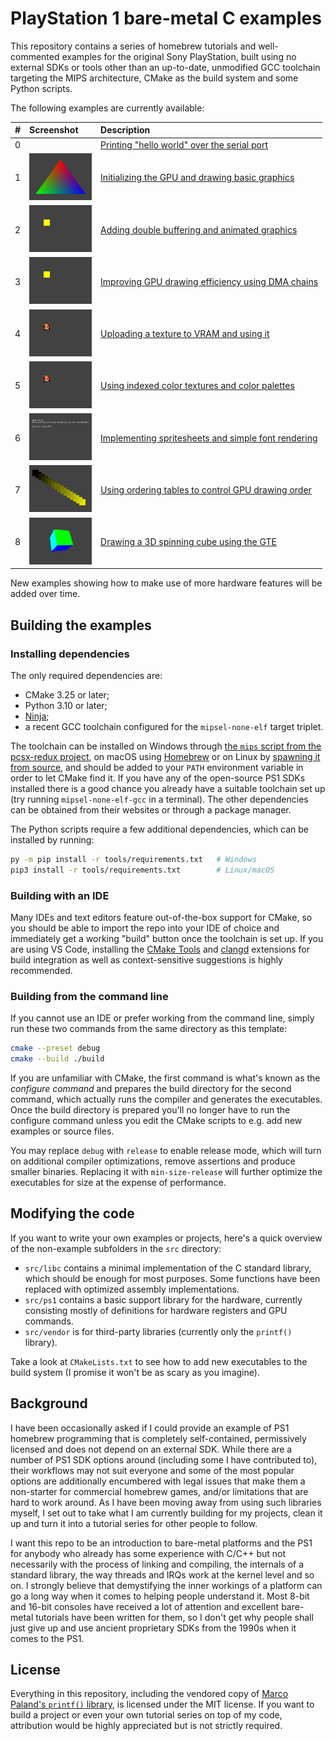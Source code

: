 
# PlayStation 1 bare-metal C examples

This repository contains a series of homebrew tutorials and well-commented
examples for the original Sony PlayStation, built using no external SDKs or
tools other than an up-to-date, unmodified GCC toolchain targeting the MIPS
architecture, CMake as the build system and some Python scripts.

The following examples are currently available:

| #   | Screenshot                                                                    | Description                                                                       |
| --: | :---------------------------------------------------------------------------- | :-------------------------------------------------------------------------------- |
|   0 |                                                                               | [Printing "hello world" over the serial port](src/00_helloWorld/main.c)           |
|   1 | <img alt="Chapter 1" src="src/01_basicGraphics/screenshot.png" width="100" /> | [Initializing the GPU and drawing basic graphics](src/01_basicGraphics/main.c)    |
|   2 | <img alt="Chapter 2" src="src/02_doubleBuffer/screenshot.png" width="100" />  | [Adding double buffering and animated graphics](src/02_doubleBuffer/main.c)       |
|   3 | <img alt="Chapter 3" src="src/03_dmaChain/screenshot.png" width="100" />      | [Improving GPU drawing efficiency using DMA chains](src/03_dmaChain/main.c)       |
|   4 | <img alt="Chapter 4" src="src/04_textures/screenshot.png" width="100" />      | [Uploading a texture to VRAM and using it](src/04_textures/main.c)                |
|   5 | <img alt="Chapter 5" src="src/05_palettes/screenshot.png" width="100" />      | [Using indexed color textures and color palettes](src/05_palettes/main.c)         |
|   6 | <img alt="Chapter 6" src="src/06_fonts/screenshot.png" width="100" />         | [Implementing spritesheets and simple font rendering](src/06_fonts/main.c)        |
|   7 | <img alt="Chapter 7" src="src/07_orderingTable/screenshot.png" width="100" /> | [Using ordering tables to control GPU drawing order](src/07_orderingTable/main.c) |
|   8 | <img alt="Chapter 8" src="src/08_spinningCube/screenshot.png" width="100" />  | [Drawing a 3D spinning cube using the GTE](src/08_spinningCube/main.c)            |

New examples showing how to make use of more hardware features will be added
over time.

## Building the examples

### Installing dependencies

The only required dependencies are:

- CMake 3.25 or later;
- Python 3.10 or later;
- [Ninja](https://ninja-build.org/);
- a recent GCC toolchain configured for the `mipsel-none-elf` target triplet.

The toolchain can be installed on Windows through
[the `mips` script from the pcsx-redux project](https://github.com/grumpycoders/pcsx-redux/tree/main/src/mips/psyqo/GETTING_STARTED.md#windows),
on macOS using
[Homebrew](https://github.com/grumpycoders/pcsx-redux/tree/main/src/mips/psyqo/GETTING_STARTED.md#macos)
or on Linux by
[spawning it from source](https://github.com/grumpycoders/pcsx-redux/blob/main/tools/linux-mips/spawn-compiler.sh),
and should be added to your `PATH` environment variable in order to let CMake
find it. If you have any of the open-source PS1 SDKs installed there is a good
chance you already have a suitable toolchain set up (try running
`mipsel-none-elf-gcc` in a terminal). The other dependencies can be obtained
from their websites or through a package manager.

The Python scripts require a few additional dependencies, which can be installed
by running:

```bash
py -m pip install -r tools/requirements.txt   # Windows
pip3 install -r tools/requirements.txt        # Linux/macOS
```
### Building with an IDE

Many IDEs and text editors feature out-of-the-box support for CMake, so you
should be able to import the repo into your IDE of choice and immediately get a
working "build" button once the toolchain is set up. If you are using VS Code,
installing the
[CMake Tools](https://marketplace.visualstudio.com/items?itemName=ms-vscode.cmake-tools)
and [clangd](https://clangd.llvm.org) extensions for build integration as well
as context-sensitive suggestions is highly recommended.

### Building from the command line

If you cannot use an IDE or prefer working from the command line, simply run
these two commands from the same directory as this template:

```bash
cmake --preset debug
cmake --build ./build
```

If you are unfamiliar with CMake, the first command is what's known as the
*configure command* and prepares the build directory for the second command,
which actually runs the compiler and generates the executables. Once the build
directory is prepared you'll no longer have to run the configure command unless
you edit the CMake scripts to e.g. add new examples or source files.

You may replace `debug` with `release` to enable release mode, which will turn
on additional compiler optimizations, remove assertions and produce smaller
binaries. Replacing it with `min-size-release` will further optimize the
executables for size at the expense of performance.

## Modifying the code

If you want to write your own examples or projects, here's a quick overview of
the non-example subfolders in the `src` directory:

- `src/libc` contains a minimal implementation of the C standard library, which
  should be enough for most purposes. Some functions have been replaced with
  optimized assembly implementations.
- `src/ps1` contains a basic support library for the hardware, currently
  consisting mostly of definitions for hardware registers and GPU commands.
- `src/vendor` is for third-party libraries (currently only the `printf()`
  library).

Take a look at `CMakeLists.txt` to see how to add new executables to the build
system (I promise it won't be as scary as you imagine).

## Background

I have been occasionally asked if I could provide an example of PS1 homebrew
programming that is completely self-contained, permissively licensed and does
not depend on an external SDK. While there are a number of PS1 SDK options
around (including some I have contributed to), their workflows may not suit
everyone and some of the most popular options are additionally encumbered with
legal issues that make them a non-starter for commercial homebrew games, and/or
limitations that are hard to work around. As I have been moving away from using
such libraries myself, I set out to take what I am currently building for my
projects, clean it up and turn it into a tutorial series for other people to
follow.

I want this repo to be an introduction to bare-metal platforms and the PS1 for
anybody who already has some experience with C/C++ but not necessarily with the
process of linking and compiling, the internals of a standard library, the way
threads and IRQs work at the kernel level and so on. I strongly believe that
demystifying the inner workings of a platform can go a long way when it comes to
helping people understand it. Most 8-bit and 16-bit consoles have received a lot
of attention and excellent bare-metal tutorials have been written for them, so I
don't get why people shall just give up and use ancient proprietary SDKs from
the 1990s when it comes to the PS1.

## License

Everything in this repository, including the vendored copy of
[Marco Paland's `printf()` library](https://github.com/mpaland/printf), is
licensed under the MIT license. If you want to build a project or even your own
tutorial series on top of my code, attribution would be highly appreciated but
is not strictly required.
